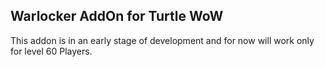 ## Warlocker AddOn for Turtle WoW

This addon is in an early stage of development and for now will work only for level 60 Players.


